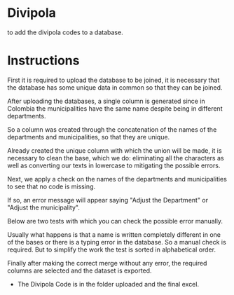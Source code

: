 # Divipola
to add the divipola codes to a database. 
# Instructions
First it is required to upload the database to be joined, it is necessary that the database has some unique data in common so that they can be joined. 

After uploading the databases, a single column is generated since in Colombia the municipalities have the same name despite being in different departments. 

So a column was created through the concatenation of the names of the departments and municipalities, so that they are unique. 

Already created the unique column with which the union will be made, it is necessary to clean the base, which we do: eliminating all the characters  as well as converting our texts in lowercase to mitigating the possible errors. 

Next, we apply a check on the names of the departments and municipalities to see that no code is missing. 

If so, an error message will appear saying "Adjust the Department" or "Adjust the municipality". 

Below are two tests with which you can check the possible error manually. 

Usually what happens is that a name is written completely different in one of the bases or there is a typing error in the database. So a manual check is required. But to simplify the work the test is sorted in alphabetical order. 

Finally after making the correct merge without any error, the required columns are selected and the dataset is exported.

- The Divipola Code is in the folder uploaded and the final excel. 
